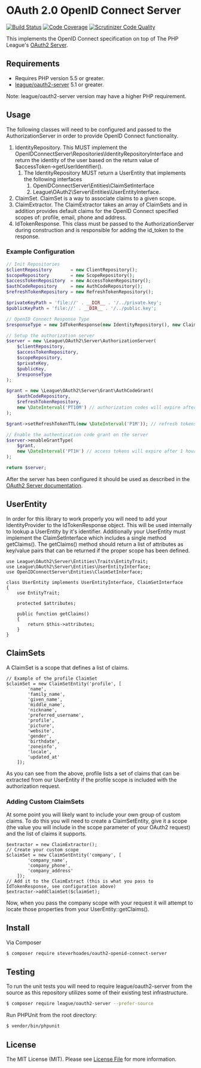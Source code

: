 # OAuth 2.0 OpenID Connect Server

[![Build Status](https://travis-ci.org/steverhoades/oauth2-openid-connect-server.svg?branch=master)](https://travis-ci.org/steverhoades/oauth2-openid-connect-server) [![Code Coverage](https://scrutinizer-ci.com/g/steverhoades/oauth2-openid-connect-server/badges/coverage.png?b=master)](https://scrutinizer-ci.com/g/steverhoades/oauth2-openid-connect-server/?branch=master) [![Scrutinizer Code Quality](https://scrutinizer-ci.com/g/steverhoades/oauth2-openid-connect-server/badges/quality-score.png?b=master)](https://scrutinizer-ci.com/g/steverhoades/oauth2-openid-connect-server/?branch=master)

This implements the OpenID Connect specification on top of The PHP League's [OAuth2 Server](https://github.com/thephpleague/oauth2-server).

## Requirements

* Requires PHP version 5.5 or greater.
* [league/oauth2-server](https://github.com/thephpleague/oauth2-server) 5.1 or greater.

Note: league/oauth2-server version may have a higher PHP requirement.

## Usage
The following classes will need to be configured and passed to the AuthorizationServer in order to provide OpenID Connect functionality.

1. IdentityRepository.  This MUST implement the OpenIDConnectServer\Repositories\IdentityRepositoryInterface and return the identity of the user based on the return value of $accessToken->getUserIdentifier().
   1. The IdentityRepository MUST return a UserEntity that implements the following interfaces
      1. OpenIDConnectServer\Entities\ClaimSetInterface
      1. League\OAuth2\Server\Entities\UserEntityInterface.
1. ClaimSet.  ClaimSet is a way to associate claims to a given scope.
1. ClaimExtractor. The ClaimExtractor takes an array of ClaimSets and in addition provides default claims for the OpenID Connect specified scopes of: profile, email, phone and address.
1. IdTokenResponse. This class must be passed to the AuthorizationServer during construction and is responsible for adding the id_token to the response.

### Example Configuration

```php
// Init Repositories
$clientRepository       = new ClientRepository();
$scopeRepository        = new ScopeRepository();
$accessTokenRepository  = new AccessTokenRepository();
$authCodeRepository     = new AuthCodeRepository();
$refreshTokenRepository = new RefreshTokenRepository();

$privateKeyPath = 'file://' . __DIR__ . '/../private.key';
$publicKeyPath = 'file://' . __DIR__ . '/../public.key';

// OpenID Connect Response Type
$responseType = new IdTokenResponse(new IdentityRepository(), new ClaimExtractor());

// Setup the authorization server
$server = new \League\OAuth2\Server\AuthorizationServer(
    $clientRepository,
    $accessTokenRepository,
    $scopeRepository,
    $privateKey,
    $publicKey,
    $responseType
);

$grant = new \League\OAuth2\Server\Grant\AuthCodeGrant(
    $authCodeRepository,
    $refreshTokenRepository,
    new \DateInterval('PT10M') // authorization codes will expire after 10 minutes
);

$grant->setRefreshTokenTTL(new \DateInterval('P1M')); // refresh tokens will expire after 1 month

// Enable the authentication code grant on the server
$server->enableGrantType(
    $grant,
    new \DateInterval('PT1H') // access tokens will expire after 1 hour
);

return $server;
```
After the server has been configured it should be used as described in the [OAuth2 Server documentation](https://oauth2.thephpleague.com/).

## UserEntity
In order for this library to work properly you will need to add your IdentityProvider to the IdTokenResponse object.  This will be used internally to lookup a UserEntity by it's identifier.  Additionally your UserEntity must implement the ClaimSetInterface which includes a single method getClaims().  The getClaims() method should return a list of attributes as key/value pairs that can be returned if the proper scope has been defined.
```
use League\OAuth2\Server\Entities\Traits\EntityTrait;
use League\OAuth2\Server\Entities\UserEntityInterface;
use OpenIDConnectServer\Entities\ClaimSetInterface;

class UserEntity implements UserEntityInterface, ClaimSetInterface
{
    use EntityTrait;

    protected $attributes;

    public function getClaims()
    {
        return $this->attributes;
    }
}

```

## ClaimSets
A ClaimSet is a scope that defines a list of claims.
```
// Example of the profile ClaimSet
$claimSet = new ClaimSetEntity('profile', [
        'name',
        'family_name',
        'given_name',
        'middle_name',
        'nickname',
        'preferred_username',
        'profile',
        'picture',
        'website',
        'gender',
        'birthdate',
        'zoneinfo',
        'locale',
        'updated_at'
    ]);

```
As you can see from the above, profile lists a set of claims that can be extracted from our UserEntity if the profile scope is included with the authorization request.

### Adding Custom ClaimSets
At some point you will likely want to include your own group of custom claims. To do this you will need to create a ClaimSetEntity, give it a scope (the value you will include in the scope parameter of your OAuth2 request) and the list of claims it supports.
```
$extractor = new ClaimExtractor();
// Create your custom scope
$claimSet = new ClaimSetEntity('company', [
        'company_name',
        'company_phone',
        'company_address'
    ]);
// Add it to the ClaimExtract (this is what you pass to IdTokenResponse, see configuration above)
$extractor->addClaimSet($claimSet);
```
Now, when you pass the company scope with your request it will attempt to locate those properties from your UserEntity::getClaims().

## Install

Via Composer

``` bash
$ composer require steverhoades/oauth2-openid-connect-server
```

## Testing
To run the unit tests you will need to require league/oauth2-server from the source as this repository utilizes some of their existing test infrastructure.
```bash
$ composer require league/oauth2-server --prefer-source
```

Run PHPUnit from the root directory:
```bash
$ vendor/bin/phpunit
```
## License

The MIT License (MIT). Please see [License File](https://github.com/steverhoades/oauth2-openid-connect-client/blob/master/LICENSE) for more information.

[PSR-1]: https://github.com/php-fig/fig-standards/blob/master/accepted/PSR-1-basic-coding-standard.md
[PSR-2]: https://github.com/php-fig/fig-standards/blob/master/accepted/PSR-2-coding-style-guide.md
[PSR-4]: https://github.com/php-fig/fig-standards/blob/master/accepted/PSR-4-autoloader.md
